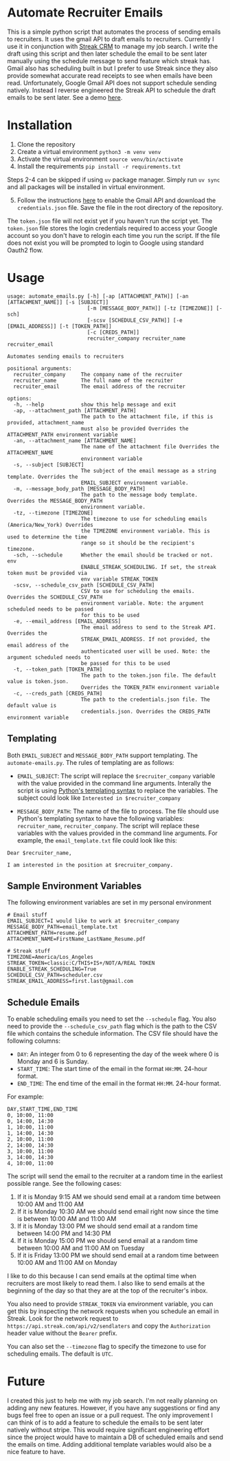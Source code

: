 # Automate Recruiter Emails
This is a simple python script that automates the process of sending emails to recruiters. It uses the gmail API to draft emails to recruiters. Currently I use it in conjunction with [Streak CRM](https://www.streak.com/) to manage my job search. I write the draft using this script and then later schedule the email to be sent later manually using the schedule message to send feature which streak has. Gmail also has scheduling built in but I prefer to use Streak since they also provide somewhat accurate read receipts to see when emails have been read. Unfortunately, Google Gmail API does not support schedule sending natively. Instead I reverse engineered the Streak API to schedule the draft emails to be sent later. 
See a demo [here](https://youtu.be/Ef5i8DboJP4).

# Installation
1. Clone the repository
2. Create a virtual environment `python3 -m venv venv`
3. Activate the virtual environment `source venv/bin/activate`
4. Install the requirements `pip install -r requirements.txt`

Steps 2-4 can be skipped if using `uv` package manager.
Simply run `uv sync` and all packages will be installed in virtual environment.


5. Follow the instructions [here](https://developers.google.com/gmail/api/quickstart/python) to enable the Gmail API and download the `credentials.json` file. Save the file in the root directory of the repository.

The `token.json` file will not exist yet if you haven't run the script yet. The `token.json` file stores the login credentials required to access your Google account so you don't have to relogin each time you run the script. If the file does not exist you will be prompted to login to Google using standard Oauth2 flow.

# Usage

```
usage: automate_emails.py [-h] [-ap [ATTACHMENT_PATH]] [-an [ATTACHMENT_NAME]] [-s [SUBJECT]]
                          [-m [MESSAGE_BODY_PATH]] [-tz [TIMEZONE]] [-sch]
                          [-scsv [SCHEDULE_CSV_PATH]] [-e [EMAIL_ADDRESS]] [-t [TOKEN_PATH]]
                          [-c [CREDS_PATH]]
                          recruiter_company recruiter_name recruiter_email

Automates sending emails to recruiters

positional arguments:
  recruiter_company     The company name of the recruiter
  recruiter_name        The full name of the recruiter
  recruiter_email       The email address of the recruiter

options:
  -h, --help            show this help message and exit
  -ap, --attachment_path [ATTACHMENT_PATH]
                        The path to the attachment file, if this is provided, attachment_name
                        must also be provided Overrides the ATTACHMENT_PATH environment variable
  -an, --attachment_name [ATTACHMENT_NAME]
                        The name of the attachment file Overrides the ATTACHMENT_NAME
                        environment variable
  -s, --subject [SUBJECT]
                        The subject of the email message as a string template. Overrides the
                        EMAIL_SUBJECT environment variable.
  -m, --message_body_path [MESSAGE_BODY_PATH]
                        The path to the message body template. Overrides the MESSAGE_BODY_PATH
                        environment variable.
  -tz, --timezone [TIMEZONE]
                        The timezone to use for scheduling emails (America/New_York) Overrides
                        the TIMEZONE environment variable. This is used to determine the time
                        range so it should be the recipient's timezone.
  -sch, --schedule      Whether the email should be tracked or not. env
                        ENABLE_STREAK_SCHEDULING. If set, the streak token must be provided via
                        env variable STREAK_TOKEN
  -scsv, --schedule_csv_path [SCHEDULE_CSV_PATH]
                        CSV to use for scheduling the emails. Overrides the SCHEDULE_CSV_PATH
                        environment variable. Note: the argument scheduled needs to be passed
                        for this to be used
  -e, --email_address [EMAIL_ADDRESS]
                        The email address to send to the Streak API. Overrides the
                        STREAK_EMAIL_ADDRESS. If not provided, the email address of the
                        authenticated user will be used. Note: the argument scheduled needs to
                        be passed for this to be used
  -t, --token_path [TOKEN_PATH]
                        The path to the token.json file. The default value is token.json.
                        Overrides the TOKEN_PATH environment variable
  -c, --creds_path [CREDS_PATH]
                        The path to the credentials.json file. The default value is
                        credentials.json. Overrides the CREDS_PATH environment variable

```
## Templating
Both `EMAIL_SUBJECT` and `MESSAGE_BODY_PATH` support templating. The `automate-emails.py`. The rules of templating are as follows:
- `EMAIL_SUBJECT`: The script will replace the `$recruiter_company` variable with the value provided in the command line arguments. Interally the script is using [Python's templating syntax](https://docs.python.org/3.3/tutorial/stdlib2.html#templating) to replace the variables.
The subject could look like `Interested in $recruiter_company`

- `MESSAGE_BODY_PATH`: The name of the file to process. The file should use Python's templating syntax to have the following variables: `recruiter_name`, `recruiter_company`. The script will replace these variables with the values provided in the command line arguments. For example, the `email_template.txt` file could look like this:
```
Dear $recruiter_name,

I am interested in the position at $recruiter_company.
```

## Sample Environment Variables
The following environment variables are set in my personal environment
```
# Email stuff
EMAIL_SUBJECT=I would like to work at $recruiter_company
MESSAGE_BODY_PATH=email_template.txt
ATTACHMENT_PATH=resume.pdf
ATTACHMENT_NAME=FirstName_LastName_Resume.pdf

# Streak stuff
TIMEZONE=America/Los_Angeles
STREAK_TOKEN=classic:C/THIS+IS+/NOT/A/REAL TOKEN
ENABLE_STREAK_SCHEDULING=True
SCHEDULE_CSV_PATH=scheduler.csv
STREAK_EMAIL_ADDRESS=first.last@gmail.com

```

## Schedule Emails
To enable scheduling emails you need to set the `--schedule` flag. You also need to provide the `--schedule_csv_path` flag which is the path to the CSV file which contains the schedule information. The CSV file should have the following columns:
- `DAY`: An integer from 0 to 6 representing the day of the week where 0 is Monday and 6 is Sunday.
- `START_TIME`: The start time of the email in the format `HH:MM`. 24-hour format.
- `END_TIME`: The end time of the email in the format `HH:MM`. 24-hour format.

For example:
```csv
DAY,START_TIME,END_TIME
0, 10:00, 11:00
0, 14:00, 14:30
1, 10:00, 11:00
1, 14:00, 14:30
2, 10:00, 11:00
2, 14:00, 14:30
3, 10:00, 11:00
3, 14:00, 14:30
4, 10:00, 11:00
```
The script will send the email to the recruiter at a random time in the earliest possible range. See the following cases:
1. If it is Monday 9:15 AM we should send email at a random time between 10:00 AM and 11:00 AM
2. If it is Monday 10:30 AM we should send email right now since the time is between 10:00 AM and 11:00 AM
3. If it is Monday 13:00 PM we should send email at a random time between 14:00 PM and 14:30 PM
4. If it is Monday 15:00 PM we should send email at a random time between 10:00 AM and 11:00 AM on Tuesday
5. If it is Friday 13:00 PM we should send email at a random time between 10:00 AM and 11:00 AM on Monday

I like to do this because I can send emails at the optimal time when recruiters are most likely to read them. I also like to send emails at the beginning of the day so that they are at the top of the recruiter's inbox.

You also need to provide `STREAK_TOKEN` via environment variable, you can get this by inspecting the network requests when you schedule an email in Streak. Look for the network request to `https://api.streak.com/api/v2/sendlaters` and copy the `Authorization` header value without the `Bearer` prefix.

You can also set the `--timezone` flag to specify the timezone to use for scheduling emails. The default is `UTC`.
# Future

I created this just to help me with my job search. I'm not really planning on adding any new features. However, if you have any suggestions or find any bugs feel free to open an issue or a pull request. The only improvement I can think of is to add a feature to schedule the emails to be sent later natively without stripe. This would require significant engineering effort since the project would have to maintain a DB of scheduled emails and send the emails on time. Adding additional template variables would also be a nice feature to have.